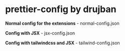 # prettier-config by drujban

<p><b>Normal config for the extensions</b> - normal-config.json</p>
<p><b>Config with JSX</b> - jsx-config.json</p>
<p><b>Config with tailwindcss and JSX</b> - tailwind-config.json</p>
